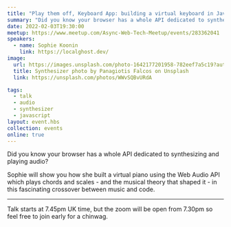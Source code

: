 ```yaml
---
title: "Play them off, Keyboard App: building a virtual keyboard in JavaScript"
summary: "Did you know your browser has a whole API dedicated to synthesizing and playing audio?"
date: 2022-02-03T19:30:00
meetup: https://www.meetup.com/Async-Web-Tech-Meetup/events/283362041
speakers:
  - name: Sophie Koonin
    link: https://localghost.dev/
image:
  url: https://images.unsplash.com/photo-1642177201958-782eef7a5c19?auto=format&fit=crop&w=680&q=80
  title: Synthesizer photo by Panagiotis Falcos on Unsplash
  link: https://unsplash.com/photos/WWvSQBvURdA

tags:
  - talk
  - audio
  - synthesizer
  - javascript
layout: event.hbs
collection: events
online: true
---
```


Did you know your browser has a whole API dedicated to synthesizing and playing audio?

Sophie will show you how she built a virtual piano using the Web Audio API which plays chords and scales - and the musical theory that shaped it - in this fascinating crossover between music and code.

---

Talk starts at 7.45pm UK time, but the zoom will be open from 7.30pm so feel free to join early for a chinwag.
